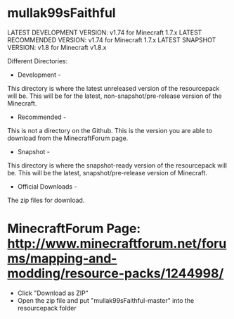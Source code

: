 mullak99sFaithful
=================

LATEST DEVELOPMENT VERSION: v1.74 for Minecraft 1.7.x
LATEST RECOMMENDED VERSION: v1.74 for Minecraft 1.7.x
LATEST SNAPSHOT VERSION: v1.8 for Minecraft v1.8.x


Different Directories:

- Development -

This directory is where the latest unreleased version of the resourcepack will be. This will be for the latest, non-snapshot/pre-release version of the Minecraft.

- Recommended -

This is not a directory on the Github. This is the version you are able to download from the MinecraftForum page.

- Snapshot -

This directory is where the snapshot-ready version of the resourcepack will be. This will be the latest, snapshot/pre-release version of Minecraft.

- Official Downloads -

The zip files for download.

MinecraftForum Page: http://www.minecraftforum.net/forums/mapping-and-modding/resource-packs/1244998/
=======
- Click "Download as ZIP"
- Open the zip file and put "mullak99sFaithful-master" into the resourcepack folder
